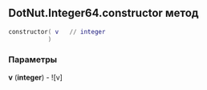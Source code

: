 ## DotNut.Integer64.constructor метод


```lua
constructor( v   // integer
           )
```


### Параметры

**v** (**integer**) - ![v]

